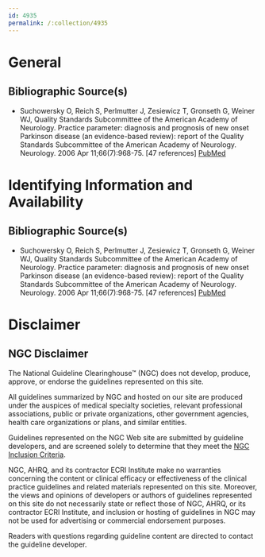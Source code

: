 ```yaml
---
id: 4935
permalink: /:collection/4935
---
```


# General

## Bibliographic Source(s)

- Suchowersky O, Reich S, Perlmutter J, Zesiewicz T, Gronseth G, Weiner WJ, Quality Standards Subcommittee of the American Academy of Neurology. Practice parameter: diagnosis and prognosis of new onset Parkinson disease (an evidence-based review): report of the Quality Standards Subcommittee of the American Academy of Neurology. Neurology. 2006 Apr 11;66(7):968-75. [47 references] [ PubMed ](http://www.ncbi.nlm.nih.gov/entrez/query.fcgi?cmd=Retrieve&db=pubmed&dopt=Abstract&list_uids=16606907)

# Identifying Information and Availability

## Bibliographic Source(s)

- Suchowersky O, Reich S, Perlmutter J, Zesiewicz T, Gronseth G, Weiner WJ, Quality Standards Subcommittee of the American Academy of Neurology. Practice parameter: diagnosis and prognosis of new onset Parkinson disease (an evidence-based review): report of the Quality Standards Subcommittee of the American Academy of Neurology. Neurology. 2006 Apr 11;66(7):968-75. [47 references] [ PubMed ](http://www.ncbi.nlm.nih.gov/entrez/query.fcgi?cmd=Retrieve&db=pubmed&dopt=Abstract&list_uids=16606907)

# Disclaimer

## NGC Disclaimer

The National Guideline Clearinghouse™ (NGC) does not develop, produce, approve, or endorse the guidelines represented on this site.

All guidelines summarized by NGC and hosted on our site are produced under the auspices of medical specialty societies, relevant professional associations, public or private organizations, other government agencies, health care organizations or plans, and similar entities.

Guidelines represented on the NGC Web site are submitted by guideline developers, and are screened solely to determine that they meet the [NGC Inclusion Criteria](/help-and-about/summaries/inclusion-criteria).

NGC, AHRQ, and its contractor ECRI Institute make no warranties concerning the content or clinical efficacy or effectiveness of the clinical practice guidelines and related materials represented on this site. Moreover, the views and opinions of developers or authors of guidelines represented on this site do not necessarily state or reflect those of NGC, AHRQ, or its contractor ECRI Institute, and inclusion or hosting of guidelines in NGC may not be used for advertising or commercial endorsement purposes.

Readers with questions regarding guideline content are directed to contact the guideline developer.

